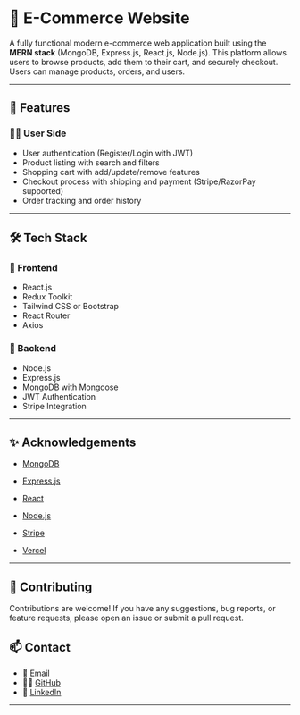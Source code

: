 # 🛒 E-Commerce Website

A fully functional modern e-commerce web application built using the **MERN stack** (MongoDB, Express.js, React.js, Node.js). This platform allows users to browse products, add them to their cart, and securely checkout. Users can manage products, orders, and users.

---

## 🚀 Features

### 🧑‍💻 User Side
- User authentication (Register/Login with JWT)
- Product listing with search and filters
- Shopping cart with add/update/remove features
- Checkout process with shipping and payment (Stripe/RazorPay supported)
- Order tracking and order history

<!-- ### 🛠️ Admin Panel
- Admin dashboard
- Product management (Add/Edit/Delete)
- Order management
- User management
- Analytics dashboard (optional) -->

---

## 🛠️ Tech Stack

### 🔗 Frontend
- React.js
- Redux Toolkit
- Tailwind CSS or Bootstrap
- React Router
- Axios

### 🔗 Backend
- Node.js
- Express.js
- MongoDB with Mongoose
- JWT Authentication
- Stripe Integration

---


## ✨ Acknowledgements
 - [MongoDB](https://www.mongodb.com/)

 - [Express.js](https://expressjs.com/)

 - [React](https://reactjs.org/)

 - [Node.js](https://nodejs.org/en)

 - [Stripe](https://stripe.com/en-in)

 - [Vercel](https://vercel.com/)

 ---

## 🤝 Contributing

Contributions are welcome! If you have any suggestions, bug reports, or feature requests, please open an issue or submit a pull request.


## 📫 Contact
 
 - 📧 [Email](mailto:atulghormare6@gmail.com)
 - 🧑‍💻 [GitHub](https://github.com/atul-code8)
 - 🔗 [LinkedIn](https://www.linkedin.com/in/atul-ghormare-799748240/)

---
